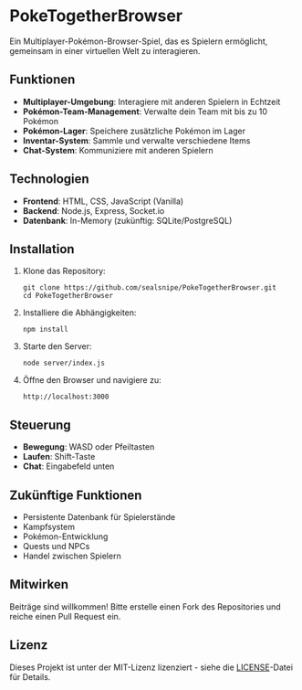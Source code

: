 # PokeTogetherBrowser

Ein Multiplayer-Pokémon-Browser-Spiel, das es Spielern ermöglicht, gemeinsam in einer virtuellen Welt zu interagieren.

## Funktionen

- **Multiplayer-Umgebung**: Interagiere mit anderen Spielern in Echtzeit
- **Pokémon-Team-Management**: Verwalte dein Team mit bis zu 10 Pokémon
- **Pokémon-Lager**: Speichere zusätzliche Pokémon im Lager
- **Inventar-System**: Sammle und verwalte verschiedene Items
- **Chat-System**: Kommuniziere mit anderen Spielern

## Technologien

- **Frontend**: HTML, CSS, JavaScript (Vanilla)
- **Backend**: Node.js, Express, Socket.io
- **Datenbank**: In-Memory (zukünftig: SQLite/PostgreSQL)

## Installation

1. Klone das Repository:
   ```
   git clone https://github.com/sealsnipe/PokeTogetherBrowser.git
   cd PokeTogetherBrowser
   ```

2. Installiere die Abhängigkeiten:
   ```
   npm install
   ```

3. Starte den Server:
   ```
   node server/index.js
   ```

4. Öffne den Browser und navigiere zu:
   ```
   http://localhost:3000
   ```

## Steuerung

- **Bewegung**: WASD oder Pfeiltasten
- **Laufen**: Shift-Taste
- **Chat**: Eingabefeld unten

## Zukünftige Funktionen

- Persistente Datenbank für Spielerstände
- Kampfsystem
- Pokémon-Entwicklung
- Quests und NPCs
- Handel zwischen Spielern

## Mitwirken

Beiträge sind willkommen! Bitte erstelle einen Fork des Repositories und reiche einen Pull Request ein.

## Lizenz

Dieses Projekt ist unter der MIT-Lizenz lizenziert - siehe die [LICENSE](LICENSE)-Datei für Details.
